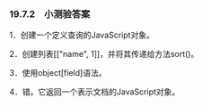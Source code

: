 ### 19.7.2　小测验答案

1．创建一个定义查询的JavaScript对象。

2．创建列表[["name", 1]]，并将其传递给方法sort()。

3．使用object[field]语法。

4．错。它返回一个表示文档的JavaScript对象。

